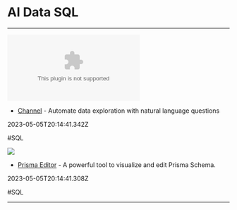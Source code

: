 # AI  Data  SQL

---

![](https://rdl.ink/render/https%3A%2F%2Fwww.usechannel.com)

- [Channel](https://www.usechannel.com) - Automate data exploration with natural language questions

2023-05-05T20:14:41.342Z

#SQL

![](https://rdl.ink/render/https%3A%2F%2Fprisma-editor.up.railway.app)

- [Prisma Editor](https://prisma-editor.up.railway.app) - A powerful tool to visualize and edit Prisma Schema.

2023-05-05T20:14:41.308Z

#SQL

---

